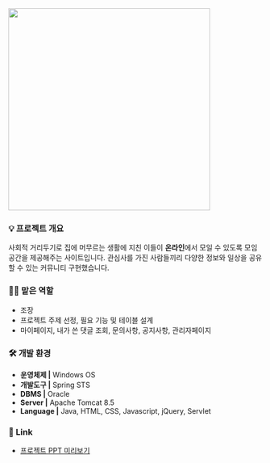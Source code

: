 <img src="https://user-images.githubusercontent.com/96585009/213190045-fb1f7ec0-8978-4fc3-a07a-deccfd76c025.png" width="400"/>


### 💡 프로젝트 개요

사회적 거리두기로 집에 머무르는 생활에 지친 이들이 **온라인**에서 모일 수 있도록 모임공간을 제공해주는 사이트입니다.
관심사를 가진 사람들끼리 다양한 정보와 일상을 공유할 수 있는 커뮤니티 구현했습니다.


### 👩‍💻 맡은 역할

- 조장
- 프로젝트 주제 선정, 필요 기능 및 테이블 설계
- 마이페이지, 내가 쓴 댓글 조회, 문의사항, 공지사항, 관리자페이지


### 🛠️ 개발 환경

- **운영체제 |** Windows OS
- **개발도구 |** Spring STS
- **DBMS |** Oracle
- **Server |** Apache Tomcat 8.5
- **Language |** Java, HTML, CSS, Javascript, jQuery, Servlet


### 🔗 Link

- [프로젝트 PPT 미리보기](https://drive.google.com/file/d/1TPlywUJga5oKVR4s55Jnti9g_hq-5FI8/view?usp=sharing)






